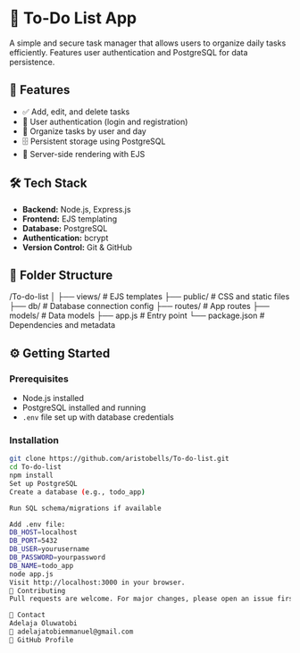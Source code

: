 # 📝 To-Do List App

A simple and secure task manager that allows users to organize daily tasks efficiently. Features user authentication and PostgreSQL for data persistence.

## 🚀 Features

- ✅ Add, edit, and delete tasks
- 🔐 User authentication (login and registration)
- 📆 Organize tasks by user and day
- 🗄️ Persistent storage using PostgreSQL
- 📐 Server-side rendering with EJS

## 🛠 Tech Stack

- **Backend:** Node.js, Express.js
- **Frontend:** EJS templating
- **Database:** PostgreSQL
- **Authentication:** bcrypt 
- **Version Control:** Git & GitHub

## 📂 Folder Structure
/To-do-list
│
├── views/ # EJS templates
├── public/ # CSS and static files
├── db/ # Database connection config
├── routes/ # App routes
├── models/ # Data models
├── app.js # Entry point
└── package.json # Dependencies and metadata


## ⚙️ Getting Started

### Prerequisites

- Node.js installed
- PostgreSQL installed and running
- `.env` file set up with database credentials

### Installation

```bash
git clone https://github.com/aristobells/To-do-list.git
cd To-do-list
npm install
Set up PostgreSQL
Create a database (e.g., todo_app)

Run SQL schema/migrations if available

Add .env file:
DB_HOST=localhost
DB_PORT=5432
DB_USER=yourusername
DB_PASSWORD=yourpassword
DB_NAME=todo_app
node app.js
Visit http://localhost:3000 in your browser.
🤝 Contributing
Pull requests are welcome. For major changes, please open an issue first.

📧 Contact
Adelaja Oluwatobi
📩 adelajatobiemmanuel@gmail.com
🔗 GitHub Profile


